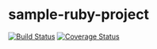 # sample-ruby-project

[![Build Status](https://travis-ci.org/okamuuu/sample-ruby-project.svg?branch=master)](https://travis-ci.org/okamuuu/sample-ruby-project)
[![Coverage Status](https://coveralls.io/repos/okamuuu/sample-ruby-project/badge.png?branch=master)](https://coveralls.io/r/okamuuu/sample-ruby-project)
